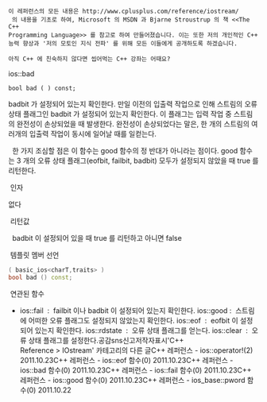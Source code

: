 

```warning
이 레퍼런스의 모든 내용은 http://www.cplusplus.com/reference/iostream/
 의 내용을 기초로 하여, Microsoft 의 MSDN 과 Bjarne Stroustrup 의 책 <<The C++ 
Programming Language>> 를 참고로 하여 만들어졌습니다. 이는 또한 저의 개인적인 C++ 능력 향상과 '저의 모토인 지식 전파' 를 위해 모든 이들에게 공개하도록 하겠습니다.
```

```info
아직 C++ 에 친숙하지 않다면 씹어먹는 C++ 강좌는 어때요?
```

ios::bad

```info
bool bad ( ) const;
```


badbit 가 설정되어 있는지 확인한다.
만일 이전의 입출력 작업으로 인해 스트림의 오류 상태 플래그인 badbit 가 설정되어 있는지 확인한다. 이 플래그는 입력 작업 중 스트림의 완전성이 손상되었을 때 발생한다. 완전성이 손상되었다는 말은, 한 개의 스트림의 여러개의 입출력 작업이 동시에 일어날 때를 일컫는다.

  한 가지 조심할 점은 이 함수는 good 함수의 정 반대가 아니라는 점이다. good 함수는 3 개의 오류 상태 플래그(eofbit, failbit, badbit) 모두가 설정되지 않았을 때 true 를 리턴한다. 

 인자

없다

 리턴값

  badbit 이 설정되어 있을 때 true 를 리턴하고 아니면 false

 템플릿 멤버 선언

```cpp
( basic_ios<charT,traits> )  
bool bad () const;

```

 연관된 함수

* ios::fail  :  failbit 이나 badbit 이 설정되어 있는지 확인한다. ios::good :  스트림에 어떠한 오류 플래그도 설정되지 않았는지 확인한다.
ios::eof  :  eofbit 이 설정되어 있는지 확인한다. ios::rdstate  :  오류 상태 플래그를 얻는다. ios::clear  :  오류 상태 플래그를 설정한다.공감sns신고저작자표시'C++ Reference > IOstream' 카테고리의 다른 글C++ 레퍼런스 - ios::operator!(2)
2011.10.23C++ 레퍼런스 - ios::eof 함수(0)
2011.10.23C++ 레퍼런스 - ios::bad 함수(0)
2011.10.23C++ 레퍼런스 - ios::fail 함수(0)
2011.10.23C++ 레퍼런스 - ios::good 함수(0)
2011.10.23C++ 레퍼런스 - ios_base::pword 함수(0)
2011.10.22

